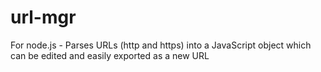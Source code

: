 # url-mgr
For node.js - Parses URLs (http and https) into a JavaScript object which can be edited and easily exported as a new URL
